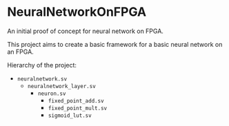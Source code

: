 # NeuralNetworkOnFPGA

An initial proof of concept for neural network on FPGA. 

This project aims to create a basic framework for a basic neural network on an FPGA. 

Hierarchy of the project: 

- `neuralnetwork.sv`
    - `neuralnetwork_layer.sv`
        - `neuron.sv`
            - `fixed_point_add.sv`
            - `fixed_point_mult.sv`
            - `sigmoid_lut.sv`


